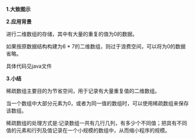 **1.大致图示**



**2.应用背景** 

进行二维数组的存储，其中有大量的重复的值为0的数据。

如果按原数据结构构建为6 * 7的二维数组，则过于浪费空间，可以将为0的数据省略。

具体代码见java文件

**3.小结**

稀疏数组主要目的为节省空间，用于记录有大量重复值的二维数组。

当一个数组中大部分元素为0，或者为同一值的数组时，可以使用稀疏数组来保存该数组。

稀疏数组的处理方式是:记录数组一共有几行几列，有多少个不同值；把具有不同值的元素和行列及值记录在一个小规模的数组中，从而缩小程序的规模。
